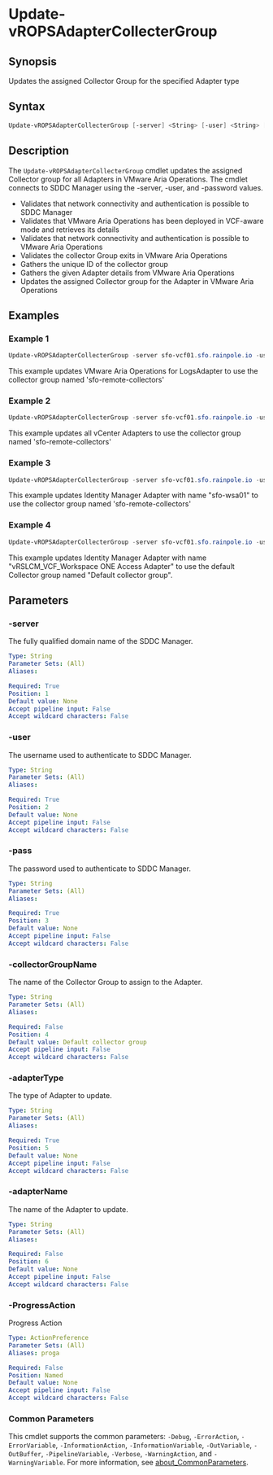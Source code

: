 # Update-vROPSAdapterCollecterGroup

## Synopsis

Updates the assigned Collector Group for the specified Adapter type

## Syntax

```powershell
Update-vROPSAdapterCollecterGroup [-server] <String> [-user] <String> [-pass] <String> [[-collectorGroupName] <String>] [-adapterType] <String> [[-adapterName] <String>] [-ProgressAction <ActionPreference>] [<CommonParameters>]
```

## Description

The `Update-vROPSAdapterCollecterGroup` cmdlet updates the assigned Collector group for all Adapters in VMware Aria Operations.
The cmdlet connects to SDDC Manager using the -server, -user, and -password values.

- Validates that network connectivity and authentication is possible to SDDC Manager
- Validates that VMware Aria Operations has been deployed in VCF-aware mode and retrieves its details
- Validates that network connectivity and authentication is possible to VMware Aria Operations
- Validates the collector Group exits in VMware Aria Operations
- Gathers the unique ID of the collector group
- Gathers the given Adapter details from VMware Aria Operations
- Updates the assigned Collector group for the Adapter in VMware Aria Operations

## Examples

### Example 1

```powershell
Update-vROPSAdapterCollecterGroup -server sfo-vcf01.sfo.rainpole.io -user administrator@vsphere.local -pass VMw@re1! -collectorGroupName "sfo-remote-collectors" -adaptertype "LogInsightAdapter"
```

This example updates VMware Aria Operations for LogsAdapter to use the collector group named 'sfo-remote-collectors'

### Example 2

```powershell
Update-vROPSAdapterCollecterGroup -server sfo-vcf01.sfo.rainpole.io -user administrator@vsphere.local -pass VMw@re1! -collectorGroupName "sfo-remote-collectors" -adaptertype "VMWARE"
```

This example updates all vCenter Adapters to use the collector group named 'sfo-remote-collectors'

### Example 3

```powershell
Update-vROPSAdapterCollecterGroup -server sfo-vcf01.sfo.rainpole.io -user administrator@vsphere.local -pass VMw@re1! -collectorGroupName "sfo-remote-collectors" -adaptertype "IdentityManagerAdapter" -adaptername "sfo-wsa01"
```

This example updates Identity Manager Adapter with name "sfo-wsa01" to use the collector group named 'sfo-remote-collectors'

### Example 4

```powershell
Update-vROPSAdapterCollecterGroup -server sfo-vcf01.sfo.rainpole.io -user administrator@vsphere.local -pass VMw@re1! -adaptertype "IdentityManagerAdapter" -adaptername "vRSLCM_VCF_Workspace ONE Access Adapter"
```

This example updates Identity Manager Adapter with name "vRSLCM_VCF_Workspace ONE Access Adapter" to use the default Collector group named "Default collector group".

## Parameters

### -server

The fully qualified domain name of the SDDC Manager.

```yaml
Type: String
Parameter Sets: (All)
Aliases:

Required: True
Position: 1
Default value: None
Accept pipeline input: False
Accept wildcard characters: False
```

### -user

The username used to authenticate to SDDC Manager.

```yaml
Type: String
Parameter Sets: (All)
Aliases:

Required: True
Position: 2
Default value: None
Accept pipeline input: False
Accept wildcard characters: False
```

### -pass

The password used to authenticate to SDDC Manager.

```yaml
Type: String
Parameter Sets: (All)
Aliases:

Required: True
Position: 3
Default value: None
Accept pipeline input: False
Accept wildcard characters: False
```

### -collectorGroupName

The name of the Collector Group to assign to the Adapter.

```yaml
Type: String
Parameter Sets: (All)
Aliases:

Required: False
Position: 4
Default value: Default collector group
Accept pipeline input: False
Accept wildcard characters: False
```

### -adapterType

The type of Adapter to update.

```yaml
Type: String
Parameter Sets: (All)
Aliases:

Required: True
Position: 5
Default value: None
Accept pipeline input: False
Accept wildcard characters: False
```

### -adapterName

The name of the Adapter to update.

```yaml
Type: String
Parameter Sets: (All)
Aliases:

Required: False
Position: 6
Default value: None
Accept pipeline input: False
Accept wildcard characters: False
```

### -ProgressAction

Progress Action

```yaml
Type: ActionPreference
Parameter Sets: (All)
Aliases: proga

Required: False
Position: Named
Default value: None
Accept pipeline input: False
Accept wildcard characters: False
```

### Common Parameters

This cmdlet supports the common parameters: `-Debug`, `-ErrorAction`, `-ErrorVariable`, `-InformationAction`, `-InformationVariable`, `-OutVariable`, `-OutBuffer`, `-PipelineVariable`, `-Verbose`, `-WarningAction`, and `-WarningVariable`. For more information, see [about_CommonParameters](http://go.microsoft.com/fwlink/?LinkID=113216).
